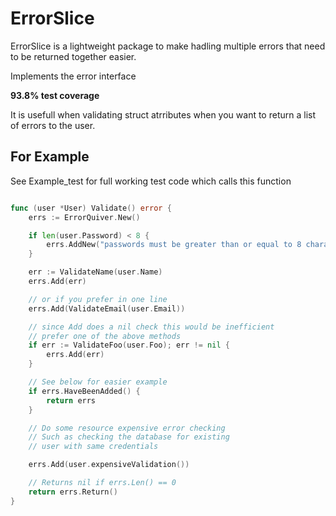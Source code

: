 # ErrorSlice

ErrorSlice is a lightweight package to make hadling multiple errors that need to be returned together easier.

Implements the error interface

**93.8% test coverage**

It is usefull when validating struct atrributes when you want to return a list of errors to the user.
## For Example 
See Example_test for full working test code which calls this function
```go

func (user *User) Validate() error {
	errs := ErrorQuiver.New()

	if len(user.Password) < 8 {
		errs.AddNew("passwords must be greater than or equal to 8 characters long")
	}

	err := ValidateName(user.Name)
	errs.Add(err)

	// or if you prefer in one line
	errs.Add(ValidateEmail(user.Email))

	// since Add does a nil check this would be inefficient
	// prefer one of the above methods
	if err := ValidateFoo(user.Foo); err != nil {
		errs.Add(err)
	}

	// See below for easier example
	if errs.HaveBeenAdded() {
		return errs
	}

	// Do some resource expensive error checking
	// Such as checking the database for existing
	// user with same credentials

	errs.Add(user.expensiveValidation())

	// Returns nil if errs.Len() == 0
	return errs.Return()
}
```
